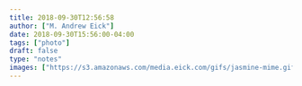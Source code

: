 ```yaml
---
title: 2018-09-30T12:56:58
author: ["M. Andrew Eick"]
date: 2018-09-30T15:56:00-04:00
tags: ["photo"]
draft: false
type: "notes"
images: ["https://s3.amazonaws.com/media.eick.com/gifs/jasmine-mime.gif"]
---
```

